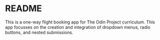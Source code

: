 # README
This is a one-way flight booking app for The Odin Project curriculum.  This app focusses on the creation and integration of dropdown menus, radio buttons, and nested submissions.